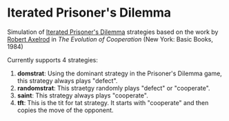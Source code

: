 # Iterated Prisoner's Dilemma
Simulation of [Iterated Prisoner's Dilemma](https://en.wikipedia.org/wiki/Prisoner%27s_dilemma#The_iterated_prisoner's_dilemma) strategies based on the work by [Robert Axelrod](http://www-personal.umich.edu/~axe/) in *The Evolution of Cooperation* (New York: Basic Books, 1984) 

Currently supports 4 strategies:
1. **domstrat**: Using the dominant strategy in the Prisoner's Dilemma game, this strategy always plays "defect".
2. **randomstrat**: This straetgy randomly plays "defect" or "cooperate".
3. **saint**: This strategy always plays "cooperate".
4. **tft**: This is the tit for tat strategy. It starts with "cooperate" and then copies the move of the opponent.
